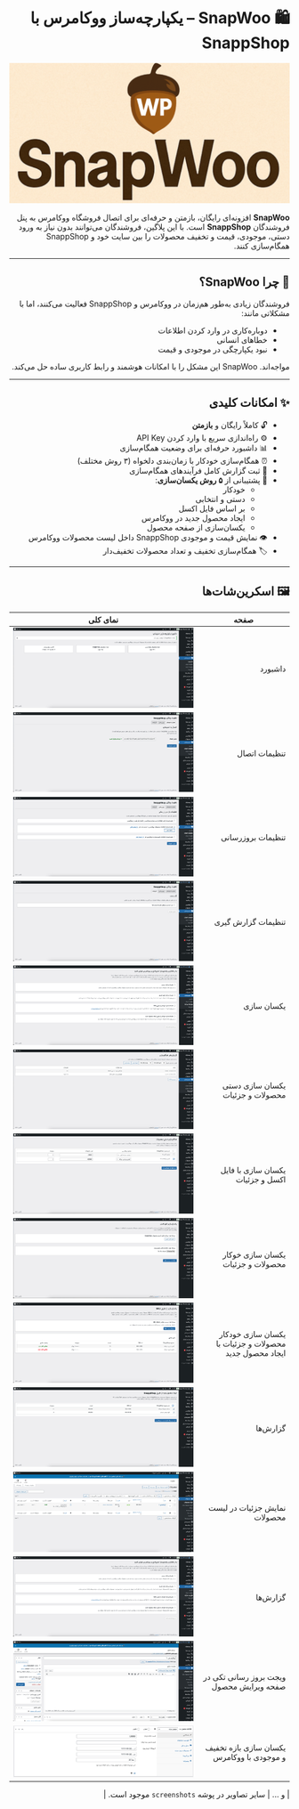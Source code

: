 <div dir="rtl" align="right">

# 🛍️ SnapWoo – یکپارچه‌ساز ووکامرس با SnappShop

![SnapWoo Banner](assets/images/banner.png)

**SnapWoo** افزونه‌ای رایگان، بازمتن و حرفه‌ای برای اتصال فروشگاه ووکامرس به پنل فروشندگان **SnappShop** است. با این پلاگین، فروشندگان می‌توانند بدون نیاز به ورود دستی، موجودی، قیمت و تخفیف محصولات را بین سایت خود و SnappShop همگام‌سازی کنند.

---

## 🎯 چرا SnapWoo؟

فروشندگان زیادی به‌طور هم‌زمان در ووکامرس و SnappShop فعالیت می‌کنند، اما با مشکلاتی مانند:

- دوباره‌کاری در وارد کردن اطلاعات
- خطاهای انسانی
- نبود یکپارچگی در موجودی و قیمت

مواجه‌اند. SnapWoo این مشکل را با امکانات هوشمند و رابط کاربری ساده حل می‌کند.

---

## ✨ امکانات کلیدی

- 🔓 کاملاً رایگان و **بازمتن**
- ⚙️ راه‌اندازی سریع با وارد کردن API Key
- 📊 داشبورد حرفه‌ای برای وضعیت همگام‌سازی
- ⏰ همگام‌سازی خودکار با زمان‌بندی دلخواه (۳ روش مختلف)
- 📝 ثبت گزارش کامل فرآیندهای همگام‌سازی
- 🔁 پشتیبانی از **۵ روش یکسان‌سازی**:
  - خودکار
  - دستی و انتخابی
  - بر اساس فایل اکسل
  - ایجاد محصول جدید در ووکامرس
  - یکسان‌سازی از صفحه محصول
- 👁️ نمایش قیمت و موجودی SnappShop داخل لیست محصولات ووکامرس
- 🏷️ همگام‌سازی تخفیف و تعداد محصولات تخفیف‌دار

---

## 🖼️ اسکرین‌شات‌ها

| صفحه | نمای کلی |
|------|----------|
| داشبورد | ![](assets/screenshots/1.jpg) |
| تنظیمات اتصال | ![](assets/screenshots/2.jpg) |
| تنظیمات بروزرسانی | ![](assets/screenshots/3.jpg) |
| تنظیمات گزارش گیری | ![](assets/screenshots/4.jpg) |
| یکسان سازی | ![](assets/screenshots/5.jpg) |
| یکسان سازی دستی محصولات و جزئیات | ![](assets/screenshots/6.jpg) |
| یکسان سازی با فایل اکسل و جزئیات | ![](assets/screenshots/7.jpg) |
| یکسان سازی خوکار محصولات و جزئیات | ![](assets/screenshots/8.jpg) |
| یکسان سازی خودکار محصولات و جزئیات با ایجاد محصول جدید | ![](assets/screenshots/9.jpg) |
| گزارش‌ها | ![](assets/screenshots/10.jpg) |
| نمایش جزئیات در لیست محصولات | ![](assets/screenshots/11.jpg) |
| گزارش‌ها | ![](assets/screenshots/5.jpg) |
| ویجت بروز رسانی تکی در صفحه ویرایش محصول | ![](assets/screenshots/12.jpg) |
| یکسان سازی بازه تخفیف و موجودی با ووکامرس | ![](assets/screenshots/13.jpg) |


| و ... | سایر تصاویر در پوشه `screenshots` موجود است. |




</div>
